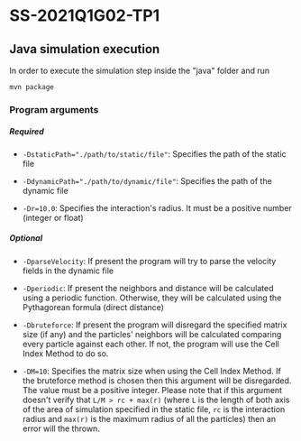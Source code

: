 # SS-2021Q1G02-TP1

## Java simulation execution

In order to execute the simulation step inside the "java" folder and run

```
mvn package
```

### Program arguments
##### Required

* `-DstaticPath="./path/to/static/file"`: Specifies the path of the static file

* `-DdynamicPath="./path/to/dynamic/file"`: Specifies the path of the dynamic file

* `-Dr=10.0`: Specifies the interaction's radius. It must be a
  positive number (integer or float)

##### Optional

* `-DparseVelocity`: If present the program will try to parse the 
  velocity fields in the dynamic file

* `-Dperiodic`: If present the neighbors and distance will be calculated 
  using a periodic function. Otherwise, they
  will be calculated using the Pythagorean formula (direct distance)

* `-Dbruteforce`: If present the program will disregard the specified matrix size
  (if any) and the particles' neighbors will be
  calculated comparing every particle against each other. 
  If not, the program will use the Cell Index Method to do so.

* `-DM=10`: Specifies the matrix size when using the Cell Index Method. 
  If the bruteforce method is chosen then this argument will be disregarded.
  The value must be a positive integer. Please note that if this argument 
  doesn't verify that `L/M > rc + max(r)` (where `L` is the length of both axis 
  of the area of simulation specified in the static file, `rc` is the interaction
  radius and `max(r)` is the maximum radius of all the particles) then an error
  will the thrown.
